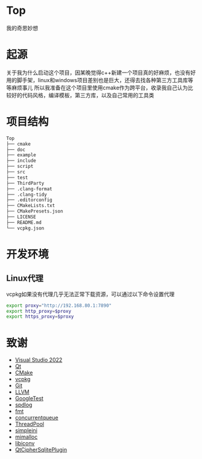 # Top
我的奇思妙想

# 起源
关于我为什么启动这个项目，因某晚觉得c++新建一个项目真的好麻烦，也没有好用的脚手架，linux和windows项目差别也是巨大，还得去找各种第三方工具库等等麻烦事儿
所以我准备在这个项目里使用cmake作为跨平台，收录我自己认为比较好的代码风格，编译模板，第三方库，以及自己常用的工具类

# 项目结构
```txt
Top
├── cmake
├── doc
├── example
├── include
├── script
├── src
├── test
├── ThirdParty
├── .clang-format
├── .clang-tidy
├── .editorconfig
├── CMakeLists.txt
├── CMakePresets.json
├── LICENSE
├── README.md
└── vcpkg.json
```

# 开发环境
## Linux代理
vcpkg如果没有代理几乎无法正常下载资源，可以通过以下命令设置代理
```bash
export proxy="http://192.168.80.1:7890"
export http_proxy=$proxy
export https_proxy=$proxy
```

# 致谢
* [Visual Studio 2022](https://visualstudio.microsoft.com/zh-hans/vs/)
* [Qt](https://www.qt.io/)
* [CMake](https://cmake.org/)
* [vcpkg](https://github.com/microsoft/vcpkg)
* [Git](https://www.git-scm.com/)
* [LLVM](https://clang.llvm.org/)
* [GoogleTest](https://github.com/google/googletest)
* [spdlog](https://github.com/gabime/spdlog)
* [fmt](https://github.com/fmtlib/fmt)
* [concurrentqueue](https://github.com/cameron314/concurrentqueue)
* [ThreadPool](https://github.com/progschj/ThreadPool)
* [simpleini](https://github.com/brofield/simpleini)
* [mimalloc](https://github.com/microsoft/mimalloc)
* [libiconv](https://www.gnu.org/software/libiconv/)
* [QtCipherSqlitePlugin](https://github.com/devbean/QtCipherSqlitePlugin)
